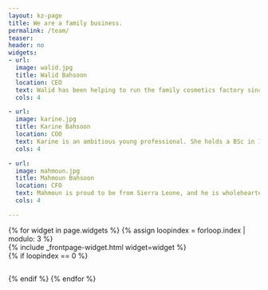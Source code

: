```yaml
---
layout: kz-page
title: We are a family business.
permalink: /team/
teaser: 
header: no
widgets:
- url: 
  image: walid.jpg
  title: Walid Bahsoon
  location: CEO
  text: Walid has been helping to run the family cosmetics factory since he was 13. After graduating from City of London Polytechnic, UK in 1982 he took over the family business and expanded it into construction, real estate, foreign exchange, procurements and logistics. He supported international NGOs throughout the eleven year civil war. In 2008 he moved to Malaysia for seven years. There he was the head of a landfill mining project and managed a Waste to Energy plant. After returning to Sierra Leone, Walid founded Premier Enviro Solutions.  
  cols: 4

- url: 
  image: karine.jpg
  title: Karine Bahsoon
  location: COO
  text: Karine is an ambitious young professional. She holds a BSc in International Business Management from University of Surrey, UK and an MSc in Human Resource Management from London School of Economics, UK. She has extensive volunteering experience in Sierra Leone, Malaysia and the UK. She was supporting the mudslide survivors in Sierra Leone in 2016. At Premier Enviro Solutions she manages the Buy Back Centres and is responsible for building the Premier Enviro Solutions team.
  cols: 4

- url: 
  image: mahmoun.jpg
  title: Mahmoun Bahsoon
  location: CFO
  text: Mahmoun is proud to be from Sierra Leone, and he is wholeheartedly working on improving his country. He holds a BSc in Business Administration and Marketing from The American University in London, UK, and an associate degree in Finance. During the civil war he was working on cross border movement of food aid, repatriation of refugees from Ivory Coast, Guinea and Liberia, and provided financial services to NGOs when the banking system was disrupted during the war embargo. He has successfully worked with 3 consecutive governments in Sierra Leone.
  cols: 4

---
```


<div class="row">
  {% for widget in page.widgets %}
    {% assign loopindex = forloop.index | modulo: 3 %}
    <div id="{{ widget.anchor }}">{% include _frontpage-widget.html widget=widget %}</div>
    {% if loopindex == 0 %}
  <hr style="height:1px; visibility:hidden;" /> <!-- Prevents long first column items from pushing new rows to the right -->
    {% endif %}
  {% endfor %}
</div>
